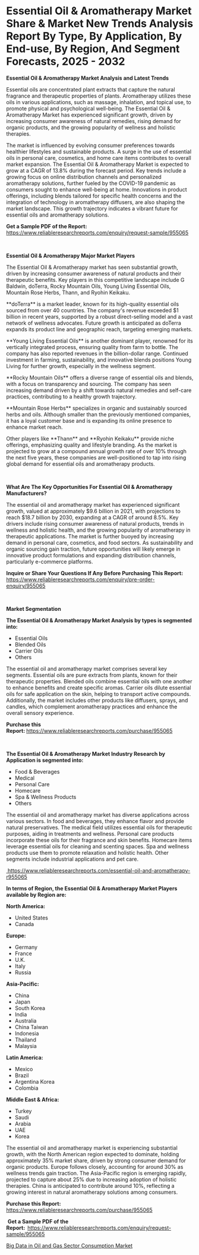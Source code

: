 <p><h1>Essential Oil & Aromatherapy Market Share & Market New Trends Analysis Report By Type, By Application, By End-use, By Region, And Segment Forecasts, 2025 - 2032</h1></p><p><strong>Essential Oil & Aromatherapy Market Analysis and Latest Trends</strong></p>
<p><p>Essential oils are concentrated plant extracts that capture the natural fragrance and therapeutic properties of plants. Aromatherapy utilizes these oils in various applications, such as massage, inhalation, and topical use, to promote physical and psychological well-being. The Essential Oil & Aromatherapy Market has experienced significant growth, driven by increasing consumer awareness of natural remedies, rising demand for organic products, and the growing popularity of wellness and holistic therapies.</p><p>The market is influenced by evolving consumer preferences towards healthier lifestyles and sustainable products. A surge in the use of essential oils in personal care, cosmetics, and home care items contributes to overall market expansion. The Essential Oil & Aromatherapy Market is expected to grow at a CAGR of 13.8% during the forecast period. Key trends include a growing focus on online distribution channels and personalized aromatherapy solutions, further fueled by the COVID-19 pandemic as consumers sought to enhance well-being at home. Innovations in product offerings, including blends tailored for specific health concerns and the integration of technology in aromatherapy diffusers, are also shaping the market landscape. This growth trajectory indicates a vibrant future for essential oils and aromatherapy solutions.</p></p>
<p><strong>Get a Sample PDF of the Report:&nbsp;</strong> <a href="https://www.reliableresearchreports.com/enquiry/request-sample/955065?utm_campaign=3265&utm_medium=2&utm_source=Github&utm_content=ia&utm_term=07032025&utm_id=essential-oil-aromatherapy">https://www.reliableresearchreports.com/enquiry/request-sample/955065</a></p>
<p>&nbsp;</p>
<p><strong>Essential Oil & Aromatherapy Major Market Players</strong></p>
<p><p>The Essential Oil & Aromatherapy market has seen substantial growth, driven by increasing consumer awareness of natural products and their therapeutic benefits. Key players in this competitive landscape include G Baldwin, doTerra, Rocky Mountain Oils, Young Living Essential Oils, Mountain Rose Herbs, Thann, and Ryohin Keikaku.</p><p>**doTerra** is a market leader, known for its high-quality essential oils sourced from over 40 countries. The company's revenue exceeded $1 billion in recent years, supported by a robust direct-selling model and a vast network of wellness advocates. Future growth is anticipated as doTerra expands its product line and geographic reach, targeting emerging markets.</p><p>**Young Living Essential Oils** is another dominant player, renowned for its vertically integrated process, ensuring quality from farm to bottle. The company has also reported revenues in the billion-dollar range. Continued investment in farming, sustainability, and innovative blends positions Young Living for further growth, especially in the wellness segment.</p><p>**Rocky Mountain Oils** offers a diverse range of essential oils and blends, with a focus on transparency and sourcing. The company has seen increasing demand driven by a shift towards natural remedies and self-care practices, contributing to a healthy growth trajectory.</p><p>**Mountain Rose Herbs** specializes in organic and sustainably sourced herbs and oils. Although smaller than the previously mentioned companies, it has a loyal customer base and is expanding its online presence to enhance market reach.</p><p>Other players like **Thann** and **Ryohin Keikaku** provide niche offerings, emphasizing quality and lifestyle branding. As the market is projected to grow at a compound annual growth rate of over 10% through the next five years, these companies are well-positioned to tap into rising global demand for essential oils and aromatherapy products.</p></p>
<p>&nbsp;</p>
<p><strong>What Are The Key Opportunities For Essential Oil & Aromatherapy Manufacturers?</strong></p>
<p><p>The essential oil and aromatherapy market has experienced significant growth, valued at approximately $9.6 billion in 2021, with projections to reach $18.7 billion by 2030, expanding at a CAGR of around 8.5%. Key drivers include rising consumer awareness of natural products, trends in wellness and holistic health, and the growing popularity of aromatherapy in therapeutic applications. The market is further buoyed by increasing demand in personal care, cosmetics, and food sectors. As sustainability and organic sourcing gain traction, future opportunities will likely emerge in innovative product formulations and expanding distribution channels, particularly e-commerce platforms.</p></p>
<p><strong>Inquire or Share Your Questions If Any Before Purchasing This Report:</strong> <a href="https://www.reliableresearchreports.com/enquiry/pre-order-enquiry/955065?utm_campaign=3265&utm_medium=2&utm_source=Github&utm_content=ia&utm_term=07032025&utm_id=essential-oil-aromatherapy">https://www.reliableresearchreports.com/enquiry/pre-order-enquiry/955065</a></p>
<p>&nbsp;</p>
<p><strong>Market Segmentation</strong></p>
<p><strong>The Essential Oil & Aromatherapy Market Analysis by types is segmented into:</strong></p>
<p><ul><li>Essential Oils</li><li>Blended Oils</li><li>Carrier Oils</li><li>Others</li></ul></p>
<p><p>The essential oil and aromatherapy market comprises several key segments. Essential oils are pure extracts from plants, known for their therapeutic properties. Blended oils combine essential oils with one another to enhance benefits and create specific aromas. Carrier oils dilute essential oils for safe application on the skin, helping to transport active compounds. Additionally, the market includes other products like diffusers, sprays, and candles, which complement aromatherapy practices and enhance the overall sensory experience.</p></p>
<p><strong>Purchase this Report:&nbsp;</strong><a href="https://www.reliableresearchreports.com/purchase/955065?utm_campaign=3265&utm_medium=2&utm_source=Github&utm_content=ia&utm_term=07032025&utm_id=essential-oil-aromatherapy">https://www.reliableresearchreports.com/purchase/955065</a></p>
<p>&nbsp;</p>
<p><strong>The Essential Oil & Aromatherapy Market Industry Research by Application is segmented into:</strong></p>
<p><ul><li>Food & Beverages</li><li>Medical</li><li>Personal Care</li><li>Homecare</li><li>Spa & Wellness Products</li><li>Others</li></ul></p>
<p><p>The essential oil and aromatherapy market has diverse applications across various sectors. In food and beverages, they enhance flavor and provide natural preservatives. The medical field utilizes essential oils for therapeutic purposes, aiding in treatments and wellness. Personal care products incorporate these oils for their fragrance and skin benefits. Homecare items leverage essential oils for cleaning and scenting spaces. Spa and wellness products use them to promote relaxation and holistic health. Other segments include industrial applications and pet care.</p></p>
<p><a href="https://www.reliableresearchreports.com/essential-oil-and-aromatherapy-r955065?utm_campaign=3265&utm_medium=2&utm_source=Github&utm_content=ia&utm_term=07032025&utm_id=essential-oil-aromatherapy">&nbsp;https://www.reliableresearchreports.com/essential-oil-and-aromatherapy-r955065</a></p>
<p><strong>In terms of Region, the Essential Oil & Aromatherapy Market Players available by Region are:</strong></p>
<p>
    <p> <strong> North America: </strong>
        <ul>
            <li>United States</li>
            <li>Canada</li>
        </ul>
        </p> 
    <p> <strong> Europe: </strong>
        <ul>
            <li>Germany</li>
            <li>France</li>
            <li>U.K.</li>
            <li>Italy</li>
            <li>Russia</li>
        </ul>
        </p> 
    <p> <strong> Asia-Pacific: </strong>
        <ul>
            <li>China</li>
            <li>Japan</li>
            <li>South Korea</li>
            <li>India</li>
            <li>Australia</li>
            <li>China Taiwan</li>
            <li>Indonesia</li>
            <li>Thailand</li>
            <li>Malaysia</li>
        </ul>
        </p> 
    <p> <strong> Latin America: </strong>
        <ul>
            <li>Mexico</li>
            <li>Brazil</li>
            <li>Argentina Korea</li>
            <li>Colombia</li>
        </ul>
        </p> 
    <p> <strong> Middle East & Africa: </strong>
        <ul>
            <li>Turkey</li>
            <li>Saudi</li>
            <li>Arabia</li>
            <li>UAE</li>
            <li>Korea</li>
        </ul>
    </p>
    </p>
<p><p>The essential oil and aromatherapy market is experiencing substantial growth, with the North American region expected to dominate, holding approximately 35% market share, driven by strong consumer demand for organic products. Europe follows closely, accounting for around 30% as wellness trends gain traction. The Asia-Pacific region is emerging rapidly, projected to capture about 25% due to increasing adoption of holistic therapies. China is anticipated to contribute around 10%, reflecting a growing interest in natural aromatherapy solutions among consumers.</p></p>
<p><strong>Purchase this Report: </strong><a href="https://www.reliableresearchreports.com/purchase/955065?utm_campaign=3265&utm_medium=2&utm_source=Github&utm_content=ia&utm_term=07032025&utm_id=essential-oil-aromatherapy">https://www.reliableresearchreports.com/purchase/955065</a></p>
<p>&nbsp;<strong>Get a Sample PDF of the Report:&nbsp;&nbsp;</strong><a href="https://www.reliableresearchreports.com/enquiry/request-sample/955065?utm_campaign=3265&utm_medium=2&utm_source=Github&utm_content=ia&utm_term=07032025&utm_id=essential-oil-aromatherapy">https://www.reliableresearchreports.com/enquiry/request-sample/955065</a></p>
<p><strong></strong></p>
<p><p><a href="https://github.com/saklpelzami95/Market-Research-Report-List-1/blob/main/big-data-in-oil-and-gas-sector-consumption-market.md?utm_campaign=3265&utm_medium=2&utm_source=Github&utm_content=ia&utm_term=07032025&utm_id=essential-oil-aromatherapy">Big Data in Oil and Gas Sector Consumption Market</a></p></p>